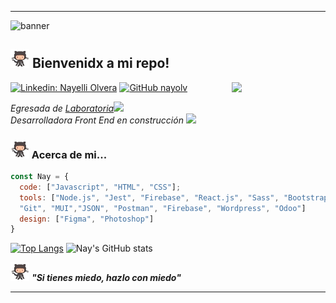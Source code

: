 
---
![banner](https://i.ibb.co/x31P1Cn/NAYELLI.gif)
<h2><img src="https://raw.githubusercontent.com/iCharlesZ/FigureBed/master/img/octocat.gif" width="30"> Bienvenidx a mi repo!</h2>
<img align='right' src="https://i.ibb.co/n8WJb5G/mona-loading-dark.gif" width="150">

[![Linkedin: Nayelli Olvera](https://img.shields.io/badge/-NayelliOlvera-black?style=flat-square&logo=Linkedin&logoColor=white&link=https://www.linkedin.com/in/nayelli-guadalupe-olvera-d)](https://www.linkedin.com/in/nayelli-guadalupe-olvera-d)
[![GitHub nayolv](https://img.shields.io/github/followers/nayolv?label=follow&style=social)](https://github.com/nayolv)

<p><em>Egresada de <a href="https://www.laboratoria.la/">Laboratoria</a><img src="https://media3.giphy.com/media/aU6ZQwuvrF8nyggIM8/giphy.gif?cid=790b761159fa05a2ea408ff0ec19405d320b827493b9af5f&rid=giphy.gif&ct=s" width="30"></br>Desarrolladora Front End en construcción
<img src="https://media3.giphy.com/media/aU6ZQwuvrF8nyggIM8/giphy.gif?cid=790b761159fa05a2ea408ff0ec19405d320b827493b9af5f&rid=giphy.gif&ct=s" width="30"></em></p>

### <img src="https://raw.githubusercontent.com/iCharlesZ/FigureBed/master/img/octocat.gif" width="30"> Acerca de mi...

```javascript
const Nay = {
  code: ["Javascript", "HTML", "CSS"];
  tools: ["Node.js", "Jest", "Firebase", "React.js", "Sass", "Bootstrap", 
  "Git", "MUI","JSON", "Postman", "Firebase", "Wordpress", "Odoo"]
  design: ["Figma", "Photoshop"]
}
```
[![Top Langs](https://github-readme-stats.vercel.app/api/top-langs/?username=nayolv&layout=compact&theme=tokyonight)](https://github.com/nayolv/github-readme-stats)
![Nay's GitHub stats](https://github-readme-stats.vercel.app/api?username=nayolv&show_icons=true&theme=tokyonight)

<img src="https://raw.githubusercontent.com/iCharlesZ/FigureBed/master/img/octocat.gif" width="30"> <em><b>"Si tienes miedo, hazlo con miedo" <b></em>

---
